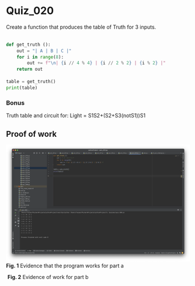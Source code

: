 
# Quiz_020

Create a function that produces the table of Truth for 3 inputs.


```.py

def get_truth ():
    out = "| A | B | C |"
    for i in range(8):
        out += f"\n| {i // 4 % 4} | {i // 2 % 2} | {i % 2} |"
    return out

table = get_truth()
print(table)

```

### Bonus
Truth table and circuit for: Light = S1S2+(S2+S3(notS1))S1


## Proof of work
![](Quiz_020.png)
**Fig. 1** Evidence that the program works for part a

![]()
**Fig. 2** Evidence of work for part b
